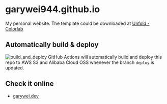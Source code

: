 # garywei944.github.io

My personal website. The template could be downloaded at [Unfold - Colorlab](https://colorlib.com/wp/template/unfold/)

## Automatically build & deploy
![build_and_deploy](https://github.com/garywei944/garywei944.github.io/workflows/.github/workflows/build_and_deploy.yml/badge.svg
)
GitHub Actions will automatically build and deploy this repo to AWS S3 and Alibaba Cloud OSS whenever the branch `deploy` is updated.

## Check it online
* [garywei.dev](https://www.garywei.dev)
